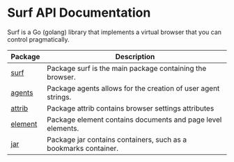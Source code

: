 Surf API Documentation
======================
Surf is a Go (golang) library that implements a virtual browser that you can control pragmatically.

| Package | Description |
|---------|-------------|
| [surf](https://github.com/headzoo/surf/blob/master/docs/surf.md) | Package surf is the main package containing the browser. |
| [agents](https://github.com/headzoo/surf/blob/master/docs/agents.md) | Package agents allows for the creation of user agent strings. |
| [attrib](https://github.com/headzoo/surf/blob/master/docs/attrib.md) | Package attrib contains browser settings attributes |
| [element](https://github.com/headzoo/surf/blob/master/docs/element.md) | Package element contains documents and page level elements. |
| [jar](https://github.com/headzoo/surf/blob/master/docs/jar.md) | Package jar contains containers, such as a bookmarks container. |
